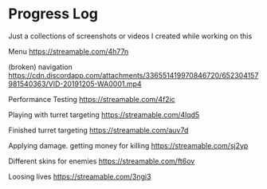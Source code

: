 ﻿# Progress Log

Just a collections of screenshots or videos I created while working on this

Menu
https://streamable.com/4h77n  

(broken) navigation
https://cdn.discordapp.com/attachments/336551419970846720/652304157981540363/VID-20191205-WA0001.mp4  

Performance Testing
https://streamable.com/4f2ic  

Playing with turret targeting
https://streamable.com/4lqd5  

Finished turret targeting
https://streamable.com/auv7d  

Applying damage. getting money for killing
https://streamable.com/sj2yp  

Different skins for enemies
https://streamable.com/ft6ov  

Loosing lives
https://streamable.com/3ngi3  

